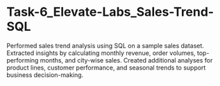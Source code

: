 # Task-6_Elevate-Labs_Sales-Trend-SQL
Performed sales trend analysis using SQL on a sample sales dataset. Extracted insights by calculating monthly revenue, order volumes, top-performing months, and city-wise sales. Created additional analyses for product lines, customer performance, and seasonal trends to support business decision-making.
